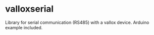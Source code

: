 # valloxserial
Library for serial communication (RS485) with a vallox device. Arduino example included.

